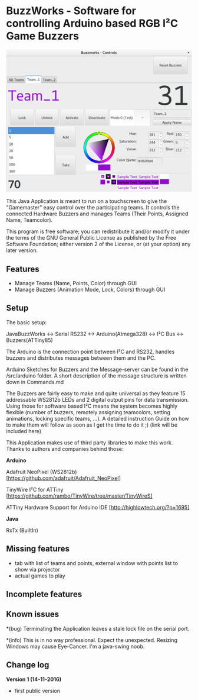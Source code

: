 # BuzzWorks - Software for controlling Arduino based RGB I²C Game Buzzers
![BuzzWorks](/Screenshot.png?raw=true "Main Window")

This Java Application is meant to run on a touchscreen to give the "Gamemaster" easy control over the participating teams.
It controls the connected Hardware Buzzers and manages Teams (Their Points, Assigned Name, Teamcolor).

This program is free software; you can redistribute it and/or modify it
under the terms of the GNU General Public License as published by the Free
Software Foundation; either version 2 of the License, or (at your option)
any later version.
 
 
 
## Features
* Manage Teams (Name, Points, Color) through GUI
* Manage Buzzers (Animation Mode, Lock, Colors) through GUI





## Setup
The basic setup:

JavaBuzzWorks <-> Serial RS232 <-> Arduino(Atmega328) <-> I²C Bus <-> Buzzers(ATTiny85)

The Arduino is the connection point between I²C and RS232, handles buzzers and distributes messages between them and the PC.

Arduino Sketches for Buzzers and the Message-server can be found in the /src/arduino folder.
A short description of the message structure is written down in Commands.md

The Buzzers are fairly easy to make and quite universal as they feature 15 addressable WS2812b LEDs and 2 digital output pins
for data transmission. Using those for software based I²C means the system becomes highly flexible (number of buzzers, remotely assigning teamcolors, setting animations, locking specific teams, ...).
A detailed instruction Guide on how to make them will follow as soon as I get the time to do it ;) (link will be included here)


This Application makes use of third party libraries to make this work. Thanks to authors and companies behind those:

**Arduino**

Adafruit NeoPixel (WS2812b) [https://github.com/adafruit/Adafruit_NeoPixel]

TinyWire I²C for ATTiny [https://github.com/rambo/TinyWire/tree/master/TinyWireS]

ATTiny Hardware Support for Arduino IDE [http://highlowtech.org/?p=1695]


**Java**

RxTx (BuiltIn)



## Missing features
* tab with list of teams and points, external window with points list to show via projector
* actual games to play





## Incomplete features





## Known issues
*(bug) Terminating the Application leaves a stale lock file on the serial port.

*(info) This is in no way professional. Expect the unexpected. Resizing Windows may cause Eye-Cancer. I'm a java-swing noob.








## Change log
**Version 1 (14-11-2016)**
* first public version


